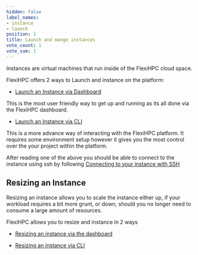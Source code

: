 ```yaml
---
hidden: false
label_names:
- instance
- launch
position: 1
title: Launch and mange instances
vote_count: 1
vote_sum: 1
---
```


Instances are virtual machines that run inside of the FlexiHPC cloud space.

FlexiHPC offers 2 ways to Launch and instance on the platform:

- [Launch an Instance via Dashboard](with_the_dashboard/launch-an-instance-via-dashboard.md)

This is the most user friendly way to get up and running as its all done via the FlexiHPC dashboard. 

- [Launch an Instance via CLI](with-the-CLI/launch-an-instance-via-cli.md)

This is a more advance way of interacting with the FlexiHPC platform. It requires some environment setup however it gives you the most control over the your project within the platform.

After reading one of the above you should be able to connect to the instance using ssh by following [Connecting to your instance with SSH](connect-to-instance-ssh.md)

## Resizing an Instance

Resizing an instance allows you to scale the instance either up, if your workload requires a bit more grunt, or down, should you no longer need to consume a large amount of resources.

FlexiHPC allows you to resize and instance in 2 ways

- [Resizing an instance via the dashboard](with_the_dashboard/resizing-an-Instance-via-the-dashboard.md)

- [Resizing an instance via CLI](with-the-CLI/resizing-an-Instance-via-cli.md)
